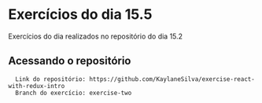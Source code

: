 # Exercícios do dia 15.5

<p> Exercícios do dia realizados no repositório do dia 15.2 </p>


## Acessando o repositório
  ```
    Link do repositório: https://github.com/KaylaneSilva/exercise-react-with-redux-intro
    Branch do exercício: exercise-two
  ```